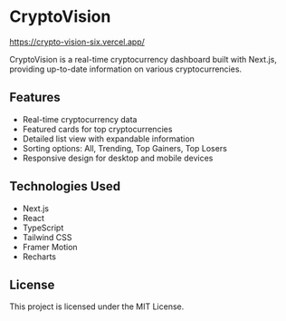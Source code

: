 # CryptoVision

https://crypto-vision-six.vercel.app/

CryptoVision is a real-time cryptocurrency dashboard built with Next.js, providing up-to-date information on various cryptocurrencies.

## Features

- Real-time cryptocurrency data
- Featured cards for top cryptocurrencies
- Detailed list view with expandable information
- Sorting options: All, Trending, Top Gainers, Top Losers
- Responsive design for desktop and mobile devices

## Technologies Used

- Next.js
- React
- TypeScript
- Tailwind CSS
- Framer Motion
- Recharts

## License

This project is licensed under the MIT License.

